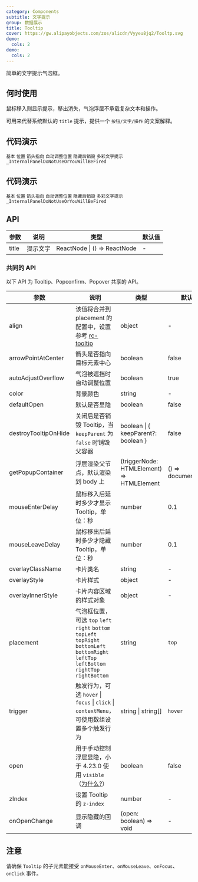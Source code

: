 ```yaml
---
category: Components
subtitle: 文字提示
group: 数据展示
title: Tooltip
cover: https://gw.alipayobjects.com/zos/alicdn/Vyyeu8jq2/Tooltp.svg
demo:
  cols: 2
demo:
  cols: 2
---
```


简单的文字提示气泡框。

## 何时使用

鼠标移入则显示提示，移出消失，气泡浮层不承载复杂文本和操作。

可用来代替系统默认的 `title` 提示，提供一个 `按钮/文字/操作` 的文案解释。

## 代码演示

<code src="./demo/basic.tsx">基本</code>
<code src="./demo/placement.tsx">位置</code>
<code src="./demo/arrow-point-at-center.tsx">箭头指向</code>
<code src="./demo/auto-adjust-overflow.tsx">自动调整位置</code>
<code src="./demo/destroy-tooltip-on-hide.tsx">隐藏后销毁</code>
<code src="./demo/colorful.tsx">多彩文字提示</code>
<code src="./demo/render-panel.tsx">\_InternalPanelDoNotUseOrYouWillBeFired</code>

## 代码演示

<code src="./demo/basic.tsx">基本</code>
<code src="./demo/placement.tsx">位置</code>
<code src="./demo/arrow-point-at-center.tsx">箭头指向</code>
<code src="./demo/auto-adjust-overflow.tsx">自动调整位置</code>
<code src="./demo/destroy-tooltip-on-hide.tsx">隐藏后销毁</code>
<code src="./demo/colorful.tsx">多彩文字提示</code>
<code src="./demo/render-panel.tsx">\_InternalPanelDoNotUseOrYouWillBeFired</code>

## API

| 参数  | 说明     | 类型                         | 默认值 |
| ----- | -------- | ---------------------------- | ------ |
| title | 提示文字 | ReactNode \| () => ReactNode | -      |

### 共同的 API

以下 API 为 Tooltip、Popconfirm、Popover 共享的 API。

| 参数                 | 说明                                                                                                                                           | 类型                                      | 默认值              | 版本   |
| -------------------- | ---------------------------------------------------------------------------------------------------------------------------------------------- | ----------------------------------------- | ------------------- | ------ |
| align                | 该值将合并到 placement 的配置中，设置参考 [rc-tooltip](https://github.com/react-component/tooltip)                                             | object                                    | -                   |        |
| arrowPointAtCenter   | 箭头是否指向目标元素中心                                                                                                                       | boolean                                   | false               |        |
| autoAdjustOverflow   | 气泡被遮挡时自动调整位置                                                                                                                       | boolean                                   | true                |        |
| color                | 背景颜色                                                                                                                                       | string                                    | -                   | 4.3.0  |
| defaultOpen          | 默认是否显隐                                                                                                                                   | boolean                                   | false               | 4.23.0 |
| destroyTooltipOnHide | 关闭后是否销毁 Tooltip，当 `keepParent` 为 `false` 时销毁父容器                                                                                | boolean \| { keepParent?: boolean }       | false               |        |
| getPopupContainer    | 浮层渲染父节点，默认渲染到 body 上                                                                                                             | (triggerNode: HTMLElement) => HTMLElement | () => document.body |        |
| mouseEnterDelay      | 鼠标移入后延时多少才显示 Tooltip，单位：秒                                                                                                     | number                                    | 0.1                 |        |
| mouseLeaveDelay      | 鼠标移出后延时多少才隐藏 Tooltip，单位：秒                                                                                                     | number                                    | 0.1                 |        |
| overlayClassName     | 卡片类名                                                                                                                                       | string                                    | -                   |        |
| overlayStyle         | 卡片样式                                                                                                                                       | object                                    | -                   |        |
| overlayInnerStyle    | 卡片内容区域的样式对象                                                                                                                         | object                                    | -                   |        |
| placement            | 气泡框位置，可选 `top` `left` `right` `bottom` `topLeft` `topRight` `bottomLeft` `bottomRight` `leftTop` `leftBottom` `rightTop` `rightBottom` | string                                    | `top`               |        |
| trigger              | 触发行为，可选 `hover` \| `focus` \| `click` \| `contextMenu`，可使用数组设置多个触发行为                                                      | string \| string\[]                       | `hover`             |        |
| open                 | 用于手动控制浮层显隐，小于 4.23.0 使用 `visible`（[为什么?](/docs/react/faq#why-open)）                                                        | boolean                                   | false               | 4.23.0 |
| zIndex               | 设置 Tooltip 的 `z-index`                                                                                                                      | number                                    | -                   |        |
| onOpenChange         | 显示隐藏的回调                                                                                                                                 | (open: boolean) => void                   | -                   | 4.23.0 |

## 注意

请确保 `Tooltip` 的子元素能接受 `onMouseEnter`、`onMouseLeave`、`onFocus`、`onClick` 事件。
